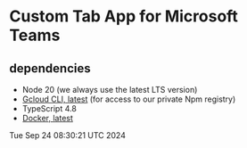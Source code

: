 # Custom Tab App for Microsoft Teams

## dependencies

* Node 20 (we always use the latest LTS version)
* [Gcloud CLI, latest](https://cloud.google.com/sdk/docs/install) (for access to our private Npm registry)
* TypeScript 4.8
* [Docker, latest](https://docs.docker.com/desktop/)

Tue Sep 24 08:30:21 UTC 2024
